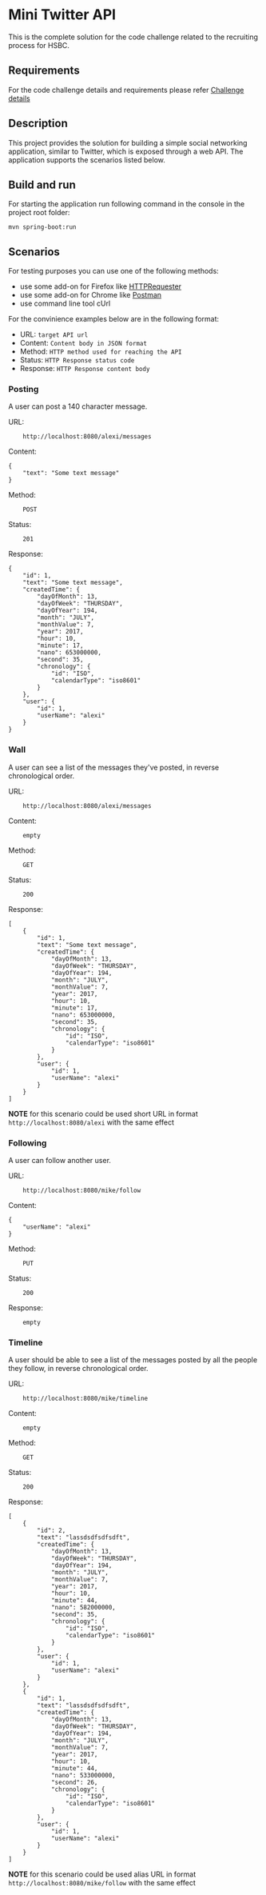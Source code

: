 # Mini Twitter API

This is the complete solution for the code challenge related to the recruiting process for HSBC. 

## Requirements

For the code challenge details and requirements please refer [Challenge details](docs/REQUIREMENTS.md)

## Description

This project provides the solution for building a simple social networking application, similar to Twitter, which is
exposed through a web API. The application supports the scenarios listed below.

## Build and run

For starting the application run following command in the console in the project root folder:
```
mvn spring-boot:run
```

## Scenarios

For testing purposes you can use one of the following methods:
 - use some add-on for Firefox like [HTTPRequester](https://addons.mozilla.org/En-us/firefox/addon/httprequester/)
 - use some add-on for Chrome like [Postman](https://chrome.google.com/webstore/detail/postman/fhbjgbiflinjbdggehcddcbncdddomop?hl=en)
 - use command line tool cUrl

For the convinience examples below are in the following format:

 - URL: `target API url`
 - Content: `Content body in JSON format`
 - Method: `HTTP method used for reaching the API`
 - Status: `HTTP Response status code`
 - Response: `HTTP Response content body`
 
### Posting

A user can post a 140 character message. 

URL:
```
    http://localhost:8080/alexi/messages
```
Content:
```
{
    "text": "Some text message"
}
``` 
Method:
```
    POST
```
Status:
```
    201
```
Response:
```
{
    "id": 1,
    "text": "Some text message",
    "createdTime": {
        "dayOfMonth": 13,
        "dayOfWeek": "THURSDAY",
        "dayOfYear": 194,
        "month": "JULY",
        "monthValue": 7,
        "year": 2017,
        "hour": 10,
        "minute": 17,
        "nano": 653000000,
        "second": 35,
        "chronology": {
            "id": "ISO",
            "calendarType": "iso8601"
        }
    },
    "user": {
        "id": 1,
        "userName": "alexi"
    }
}
```
 
### Wall

A user can see a list of the messages they've posted, in reverse
chronological order.

URL:
```
    http://localhost:8080/alexi/messages
```
Content:
```
    empty
``` 
Method:
```
    GET
```
Status:
```
    200
```
Response:
```
[
    {
        "id": 1,
        "text": "Some text message",
        "createdTime": {
            "dayOfMonth": 13,
            "dayOfWeek": "THURSDAY",
            "dayOfYear": 194,
            "month": "JULY",
            "monthValue": 7,
            "year": 2017,
            "hour": 10,
            "minute": 17,
            "nano": 653000000,
            "second": 35,
            "chronology": {
                "id": "ISO",
                "calendarType": "iso8601"
            }
        },
        "user": {
            "id": 1,
            "userName": "alexi"
        }
    }
]
```
**NOTE** for this scenario could be used short URL in format `http://localhost:8080/alexi` with the same effect

### Following

A user can follow another user. 

URL:
```
    http://localhost:8080/mike/follow
```
Content:
```
{
    "userName": "alexi"
}
``` 
Method:
```
    PUT
```
Status:
```
    200
```
Response:
```
    empty
```

### Timeline

A user should be able to see a list of the messages posted by all the people
they follow, in reverse chronological order.

URL:
```
    http://localhost:8080/mike/timeline
```
Content:
```
    empty
``` 
Method:
```
    GET
```
Status:
```
    200
```
Response:
```
[
    {
        "id": 2,
        "text": "lassdsdfsdfsdft",
        "createdTime": {
            "dayOfMonth": 13,
            "dayOfWeek": "THURSDAY",
            "dayOfYear": 194,
            "month": "JULY",
            "monthValue": 7,
            "year": 2017,
            "hour": 10,
            "minute": 44,
            "nano": 582000000,
            "second": 35,
            "chronology": {
                "id": "ISO",
                "calendarType": "iso8601"
            }
        },
        "user": {
            "id": 1,
            "userName": "alexi"
        }
    },
    {
        "id": 1,
        "text": "lassdsdfsdfsdft",
        "createdTime": {
            "dayOfMonth": 13,
            "dayOfWeek": "THURSDAY",
            "dayOfYear": 194,
            "month": "JULY",
            "monthValue": 7,
            "year": 2017,
            "hour": 10,
            "minute": 44,
            "nano": 533000000,
            "second": 26,
            "chronology": {
                "id": "ISO",
                "calendarType": "iso8601"
            }
        },
        "user": {
            "id": 1,
            "userName": "alexi"
        }
    }
]
```
**NOTE** for this scenario could be used alias URL in format `http://localhost:8080/mike/follow` with the same effect


